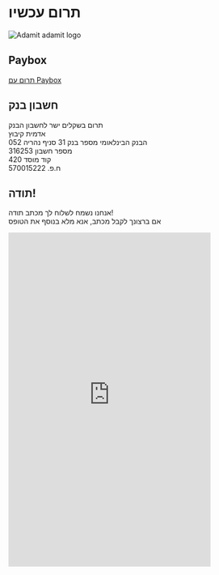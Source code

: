 # תרום עכשיו
![](./images/logo.png "Adamit adamit logo")

## Paybox
[תרום עם Paybox](https://payboxapp.page.link/getEgR5ai1Jiim7u6)

## חשבון בנק
תרום בשקלים ישר לחשבון הבנק  
אדמית קיבוץ  
הבנק הבינלאומי מספר בנק  31 סניף נהריה 052  
מספר חשבון 316253  
קוד מוסד 420  
ח.פ. 570015222  

## תודה!
אנחנו נשמח לשלוח לך מכתב תודה!  
אם ברצונך לקבל מכתב, אנא מלא בנוסף את הטופס  
<iframe src="https://docs.google.com/forms/d/e/1FAIpQLScr7e463h-lTeHYTn8NxN2LUKPfoWnxZiod7Ub4dsbtlnICvg/viewform?embedded=true" width="400" height="660" frameborder="0" marginheight="0" marginwidth="0">טוען...</iframe>